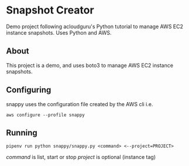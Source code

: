 # Snapshot Creator
Demo project following acloudguru's Python tutorial to manage AWS EC2 instance snapshots. Uses Python and AWS.

## About

This project is a demo, and uses boto3 to manage AWS EC2 instance snapshots.

## Configuring

snappy uses the configuration file created by the AWS cli i.e. 

`aws configure --profile snappy`

## Running

`pipenv run python snappy/snappy.py <command> <--project=PROJECT>`

*command* is list, start or stop
*project* is optional (instance tag)